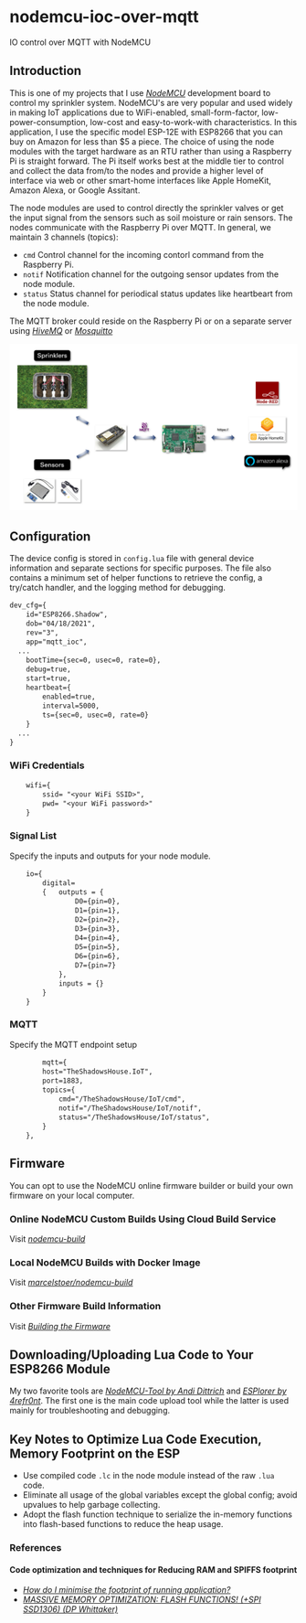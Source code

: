 # nodemcu-ioc-over-mqtt
IO control over MQTT with NodeMCU

## Introduction
This is one of my projects that I use *[NodeMCU](https://nodemcu.com)* development board to control my sprinkler system.  NodeMCU's are very popular and used widely in making IoT applications due to WiFi-enabled, small-form-factor, low-power-consumption, low-cost and easy-to-work-with characteristics.  In this application, I use the specific model ESP-12E with ESP8266 that you can buy on Amazon for less than $5 a piece.  The choice of using the node modules with the target hardware as an RTU rather than using a Raspberry Pi is straight forward.  The Pi itself works best at the middle tier to control and collect the data from/to the nodes and provide a higher level of interface via web or other smart-home interfaces like Apple HomeKit, Amazon Alexa, or Google Assitant.

The node modules are used to control directly the sprinkler valves or get the input signal from the sensors such as soil moisture or rain sensors.  The nodes communicate with the Raspberry Pi over MQTT.  In general, we maintain 3 channels (topics):
- `cmd` Control channel for the incoming contorl command from the Raspberry Pi.
- `notif` Notification channel for the outgoing sensor updates from the node module.
- `status` Status channel for periodical status updates like heartbeart from the node module.

The MQTT broker could reside on the Raspberry Pi or on a separate server using *[HiveMQ](https://www.hivemq.com/)* or *[Mosquitto](https://mosquitto.org/)*

![Home Automation System Overview](/docs/images/home-automation-system.png)

## Configuration
The device config is stored in `config.lua` file with general device information and separate sections for specific purposes.  The file also contains a minimum set of helper functions to retrieve the config, a try/catch handler, and the logging method for debugging.

```
dev_cfg={
	id="ESP8266.Shadow",
	dob="04/18/2021",
	rev="3",
	app="mqtt_ioc",
  ...
	bootTime={sec=0, usec=0, rate=0},
	debug=true,
	start=true,
	heartbeat={
		enabled=true,
		interval=5000,
		ts={sec=0, usec=0, rate=0}
	}
  ...
}
```

### WiFi Credentials
```
	wifi={
		ssid= "<your WiFi SSID>",
		pwd= "<your WiFi password>"
	}
```  

### Signal List
Specify the inputs and outputs for your node module.
```
	io={
		digital=
		{	outputs = {
				D0={pin=0},
				D1={pin=1},
				D2={pin=2},
				D3={pin=3},
				D4={pin=4},
				D5={pin=5},
				D6={pin=6},
				D7={pin=7}
			},
			inputs = {}
		}
	}
```

### MQTT
Specify the MQTT endpoint setup
```
        mqtt={
		host="TheShadowsHouse.IoT",
		port=1883,
		topics={
			cmd="/TheShadowsHouse/IoT/cmd",
			notif="/TheShadowsHouse/IoT/notif",
			status="/TheShadowsHouse/IoT/status",
		}
	},
```

## Firmware
You can opt to use the NodeMCU online firmware builder or build your own firmware on your local computer.

### Online NodeMCU Custom Builds Using Cloud Build Service
Visit *[nodemcu-build](https://nodemcu-build.com/)*

### Local NodeMCU Builds with Docker Image
Visit *[marcelstoer/nodemcu-build](https://hub.docker.com/r/marcelstoer/nodemcu-build/)*

### Other Firmware Build Information
Visit *[Building the Firmware](https://nodemcu.readthedocs.io/en/dev/build/)*

## Downloading/Uploading Lua Code to Your ESP8266 Module
My two favorite tools are *[NodeMCU-Tool by Andi Dittrich](https://github.com/andidittrich/NodeMCU-Tool)* and *[ESPlorer by 4refr0nt](https://github.com/4refr0nt/ESPlorer)*.  The first one is the main code upload tool while the latter is used mainly for troubleshooting and debugging.

## Key Notes to Optimize Lua Code Execution, Memory Footprint on the ESP
- Use compiled code `.lc` in the node module instead of the raw `.lua` code.
- Eliminate all usage of the global variables except the global config; avoid upvalues to help garbage collecting.
- Adopt the flash function technique to serialize the in-memory functions into flash-based functions to reduce the heap usage.

### References
#### Code optimization and techniques for Reducing RAM and SPIFFS footprint
- *[How do I minimise the footprint of running application?](https://nodemcu.readthedocs.io/en/dev/lua-developer-faq/)*
- *[MASSIVE MEMORY OPTIMIZATION: FLASH FUNCTIONS! (+SPI SSD1306) (DP Whittaker)](https://www.esp8266.com/viewtopic.php?f=19&t=1940)*
